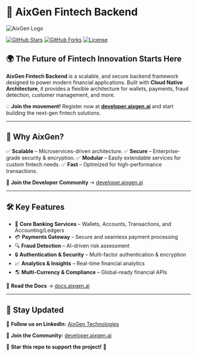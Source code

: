 # 🚀 AixGen Fintech Backend

![AixGen Logo](https://your-image-link.com/logo.png)

[![GitHub Stars](https://img.shields.io/github/stars/AixGen-Technologies/fintech-backend?style=social)](https://github.com/AixGen-Technologies/fintech-backend/stargazers)
[![GitHub Forks](https://img.shields.io/github/forks/AixGen-Technologies/fintech-backend?style=social)](https://github.com/AixGen-Technologies/fintech-backend/network/members)
[![License](https://img.shields.io/github/license/AixGen-Technologies/fintech-backend)](LICENSE)

## 🌍 The Future of Fintech Innovation Starts Here

**AixGen Fintech Backend** is a scalable, and secure backend framework designed to power modern financial applications. Built with **Cloud Native Architecture**, it provides a flexible architecture for wallets, payments, fraud detection, customer management, and more.

💡 **Join the movement!** Register now at **[developer.aixgen.ai](https://developer.aixgen.ai)** and start building the next-gen fintech solutions.

---

## 🚀 Why AixGen?
✅ **Scalable** – Microservices-driven architecture.
✅ **Secure** – Enterprise-grade security & encryption.
✅ **Modular** – Easily extendable services for custom fintech needs.
✅ **Fast** – Optimized for high-performance transactions.

📢 **Join the Developer Community** → [developer.aixgen.ai](https://developer.aixgen.ai)

---

## 🛠 Key Features

- 🏦 **Core Banking Services** – Wallets, Accounts, Transactions, and Accounting/Ledgers
- 💳 **Payments Gateway** – Secure and seamless payment processing
- 🔍 **Fraud Detection** – AI-driven risk assessment
- 🔒 **Authentication & Security** – Multi-factor authentication & encryption
- 📈 **Analytics & Insights** – Real-time financial analytics
- 🌎 **Multi-Currency & Compliance** – Global-ready financial APIs

📖 **Read the Docs** → [docs.aixgen.ai](https://docs.aixgen.ai)

---

## 📢 Stay Updated
📌 **Follow us on LinkedIn:** [AixGen Technologies](https://www.linkedin.com/company/aixgen)

📢 **Join the Community:** [developer.aixgen.ai](https://developer.aixgen.ai)

🌟 **Star this repo to support the project!** 🚀
